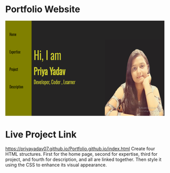 # Portfolio Website

<img src="Screenshot 2024-01-19 221056.png" height="300px" width="500px">

# Live Project Link
https://priyayadav07.github.io/Portfolio.github.io/index.html
Create four HTML structures.
First for the home page, second for expertise, third for project, and fourth for description, and all are linked together.
Then style it using the CSS to enhance its visual appearance.

